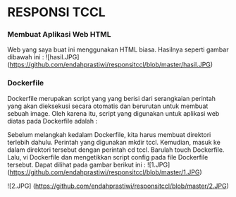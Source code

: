 # RESPONSI TCCL

### Membuat Aplikasi Web HTML

Web yang saya buat ini menggunakan HTML biasa. Hasilnya seperti gambar dibawah ini :
![hasil.JPG] (https://github.com/endahprastiwi/responsitccl/blob/master/hasil.JPG)

### Dockerfile
Dockerfile merupakan script yang yang berisi dari serangkaian perintah yang akan dieksekusi secara otomatis dan berurutan untuk membuat sebuah image. Oleh karena itu, script yang digunakan untuk aplikasi web diatas pada Dockerfile adalah :


Sebelum melangkah kedalam Dockerfile, kita harus membuat direktori terlebih dahulu. Perintah yang digunakan mkdir tccl. Kemudian, masuk ke dalam direktori tersebut dengan perintah cd tccl. Barulah touch Dockerfile. Lalu, vi Dockerfile dan mengetikkan script config pada file Dockerfile tersebut. Dapat dilihat pada gambar berikut ini :
![1.JPG] (https://github.com/endahprastiwi/responsitccl/blob/master/1.JPG)

![2.JPG] (https://github.com/endahprastiwi/responsitccl/blob/master/2.JPG)

